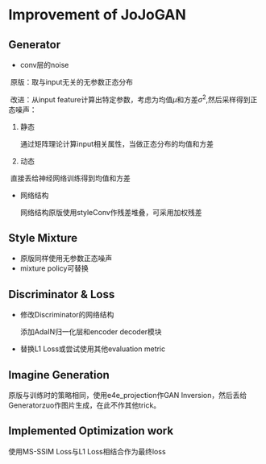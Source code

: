 # Improvement of JoJoGAN

## Generator

- conv层的noise

​	原版：取与input无关的无参数正态分布

​	改进：从input feature计算出特定参数，考虑为均值$\mu$和方差$\sigma^2$,然后采样得到正态噪声：

1. 静态

   通过矩阵理论计算input相关属性，当做正态分布的均值和方差

2. 动态

​		直接丢给神经网络训练得到均值和方差

- 网络结构

  网络结构原版使用styleConv作残差堆叠，可采用加权残差

## Style Mixture

- 原版同样使用无参数正态噪声
- mixture policy可替换



## Discriminator & Loss

- 修改Discriminator的网络结构

  添加AdaIN归一化层和encoder decoder模块

- 替换L1 Loss或尝试使用其他evaluation metric
## Imagine Generation

原版与训练时的策略相同，使用e4e_projection作GAN Inversion，然后丢给Generatorzuo作图片生成，在此不作其他trick。

## Implemented Optimization work

使用MS-SSIM Loss与L1 Loss相结合作为最终loss